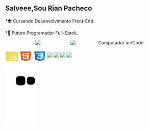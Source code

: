 ## Salveee,Sou Rian Pacheco

*👽 Cursando Desenvolvimento Front-End.

*🤩 Futuro Programador Full-Stack.

<div align="center">
  <a href="https://github.com/RianPacheco">
  <img height="150em" src="https://github-readme-stats.vercel.app/api?username=RianPacheco&show_icons=true&theme=solarized-dark&include_all_commits=true&count_private=true"/>
  <img src="https://raw.githubusercontent.com/MicaelliMedeiros/micaellimedeiros/master/image/computer-illustration.png" min-width="400px" max-width="300px" width="300px" align="right" alt="Computador iuriCode">
</div>
<div style="display: inline_block"><br>
  <img align="center" alt="Rafa-Js" height="30" width="40" src="https://raw.githubusercontent.com/devicons/devicon/master/icons/javascript/javascript-plain.svg">
  <img align="center" alt="Rafa-HTML" height="30" width="40" src="https://raw.githubusercontent.com/devicons/devicon/master/icons/html5/html5-original.svg">
  <img align="center" alt="Rafa-CSS" height="30" width="40" src="https://raw.githubusercontent.com/devicons/devicon/master/icons/css3/css3-original.svg"            
<div> 
  <a href="https://www.youtube.com/channel/UCv2EfUxuJWM6_kuKier8BxA" target="_blank"rel="noopener"><img src="https://img.shields.io/badge/YouTube-FF0000?style=for-the-badge&logo=youtube&logoColor=white" target="_blank"></a>
  <a href="https://www.instagram.com/rian_pacheco07/" target="_blank"><img src="https://img.shields.io/badge/-Instagram-%23E4405F?style=for-the-badge&logo=instagram&logoColor=white" target="_blank"></a>
 	<a href="https://www.twitch.tv/rian_pacheco" target="_blank"><img src="https://img.shields.io/badge/Twitch-9146FF?style=for-the-badge&logo=twitch&logoColor=white" target="_blank"></a>
 <a href="https://ttdosgames.netlify.app/discord?utm_source=bio-links&amp;utm_medium=bio-links&amp;utm_content=ttdosgames" target="_blank" rel="noopener" target="_blank"><img src="https://img.shields.io/badge/Discord-7289DA?style=for-the-badge&logo=discord&logoColor=white" target="_blank"></a> 
    
![Snake animation](https://github.com/rafaballerini/rafaballerini/blob/output/github-contribution-grid-snake.svg)
 
</div>




